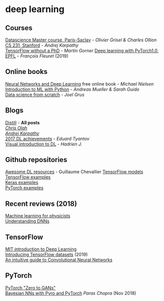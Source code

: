 # deep learning

## Courses

[Datascience Master course, Paris-Saclay](https://m2dsupsdlclass.github.io/lectures-labs/) - _Olivier Grisel & Charles Ollion_  
[CS 231, Stanford](http://cs231n.github.io) - _Andrej Karpathy_  
[TensorFlow without a PhD](https://github.com/GoogleCloudPlatform/tensorflow-without-a-phd) - _Martin Gorner_
[Deep learning with PyTorch1.0, EPFL](https://fleuret.org/ee559/) - _François Fleuret_ (2019)

## Online books

[Neural Networks and Deep Learning](http://neuralnetworksanddeeplearning.com/) free online book - _Michael Nielsen_  
[Introduction to ML with Python](https://github.com/amueller/introduction_to_ml_with_python) - _Andreas Mueller & Sarah Guido_  
[Data science from scratch](https://github.com/joelgrus/data-science-from-scratch) - _Joel Grus_

## Blogs

[Distill](https://distill.pub/) - **All posts**  
[_Chris Olah_](http://colah.github.io/)  
[_Andrej Karpathy_](http://karpathy.github.io)  
[2017 DL achievements](https://blog.statsbot.co/deep-learning-achievements-4c563e034257) - _Eduard Tyantov_  
[Visual introduction to DL](https://hadrienj.github.io/posts/Deep-Learning-Book-Series-Introduction/) - _Hadrien J._

## Github repositories

[Awesome DL resources](https://github.com/guillaume-chevalier/Awesome-Deep-Learning-Resources) - Guillaume Chevallier [TensorFlow models](https://github.com/tensorflow/models)  
[TensorFlow examples](https://github.com/aymericdamien/TensorFlow-Examples/)  
[Keras examples](https://github.com/keras-team/keras/tree/master/examples)  
[PyTorch examples](https://github.com/pytorch/examples)

## Recent reviews \(2018\)

[Machine learning for physicists](https://arxiv.org/abs/1803.08823)  
[Understanding DNNs](https://arxiv.org/abs/1803.08834)


## TensorFlow

[MIT introduction to Deep Learning](https://medium.com/tensorflow/mit-introduction-to-deep-learning-4a6f8dde1f0c?linkId=64189766)  
[Introducing TensorFlow datasets](https://medium.com/tensorflow/introducing-tensorflow-datasets-c7f01f7e19f3) \(2019\)  
[An intuitive guide to Convolutional Neural Networks](https://medium.freecodecamp.org/an-intuitive-guide-to-convolutional-neural-networks-260c2de0a050)  

## PyTorch

[PyTorch "Zero to GANs"](https://medium.com/jovian-io/pytorch-basics-tensors-and-gradients-eb2f6e8a6eee)  
[Bayesian NNs with Pyro and PyTorch](https://towardsdatascience.com/making-your-neural-network-say-i-dont-know-bayesian-nns-using-pyro-and-pytorch-b1c24e6ab8cd) _Paras Chopra_ \(Nov 2018\)  
